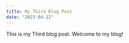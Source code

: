 ```yaml
---
title: My Third Blog Post
date: "2023-04-12"
---
```


This is my Third blog post. Welcome to my blog!
